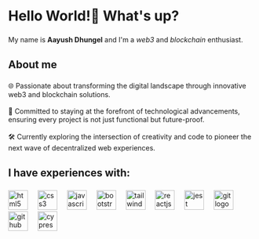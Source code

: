 <h1 align="left">Hello World!👋  What's up?</h1>

###

<p align="left">My name is <strong>Aayush Dhungel</strong> and I'm a <i>web3</i> and <i>blockchain </i>enthusiast.</p>

###

<h2 align="left">About me</h2>

###

<p align="left">🌐 Passionate about transforming the digital landscape through innovative web3 and blockchain solutions.<br><br>🚀 Committed to staying at the forefront of technological advancements, ensuring every project is not just functional but future-proof.<br><br>🛠️ Currently exploring the intersection of creativity and code to pioneer the next wave of decentralized web experiences.</p>

###

<h2 align="left">I have experiences with:</h2>

###

<div align="left">
  <img src="https://cdn.jsdelivr.net/gh/devicons/devicon/icons/html5/html5-original.svg" height="40" alt="html5 logo"  />
  <img width="12" />
  <img src="https://cdn.jsdelivr.net/gh/devicons/devicon/icons/css3/css3-original.svg" height="40" alt="css3 logo"  />
  <img width="12" />
  <img src="https://cdn.jsdelivr.net/gh/devicons/devicon/icons/javascript/javascript-original.svg" height="40" alt="javascript logo"  />
  <img width="12" />
  <img src="https://cdn.jsdelivr.net/gh/devicons/devicon/icons/bootstrap/bootstrap-original.svg" height="40" alt="bootstrap logo"  />
  <img width="12" />
  <img src="https://upload.wikimedia.org/wikipedia/commons/d/d5/Tailwind_CSS_Logo.svg" height="40" alt="tailwindcss logo"  />
  <img width="12" />
  <img src="https://upload.wikimedia.org/wikipedia/commons/4/47/React.svg" height="40" alt="reactjs logo"  />
  <img width="12" />
  <img src="https://cdn.jsdelivr.net/gh/devicons/devicon/icons/jest/jest-plain.svg" height="40" alt="jest logo"  />
  <img width="12" />
  <img src="https://cdn.jsdelivr.net/gh/devicons/devicon/icons/git/git-original.svg" height="40" alt="git logo"  />
  <img width="12" />
  <img src="https://cdn.pixabay.com/photo/2022/01/30/13/33/github-6980894_1280.png" height="40" alt="github logo"  />
<img width="12" />
  <img src="https://asset.brandfetch.io/idIq_kF0rb/idv3zwmSiY.jpeg" height="40" alt="cypress logo"  />
</div>

###

